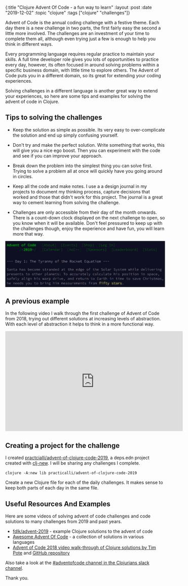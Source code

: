 {:title "Clojure Advent Of Code - a fun way to learn"
 :layout :post
 :date "2019-12-02"
 :topic "clojure"
 :tags  ["clojure" "challenges"]}

Advent of Code is the annual coding challenge with a festive theme.  Each day there is a new challenge in two parts, the first fairly easy the second a little more involved.  The challenges are an investment of your time to complete them all, although even trying just a few is enough to help you think in different ways.

Every programming language requires regular practice to maintain your skills.  A full time developer role gives you lots of opportunities to practice every day, however, its often focused in around solving problems within a specific business domain, with little time to explore others.  The Advent of Code puts you in a different domain, so its great for extending your coding experiences.

Solving challenges in a different language is another great way to extend your experiences, so here are some tips and examples for solving the advent of code in Clojure.

<!-- GitHub issue -->
<!-- https://github.com/practicalli/blog-content/issues/22 -->

<!-- more -->

## Tips to solving the challenges

* Keep the solution as simple as possible.  Its very easy to over-complicate the solution and end up simply confusing yourself.

* Don't try and make the perfect solution.  Write something that works, this will give you a nice ego boost.  Then you can experiment with the code and see if you can improve your approach.

* Break down the problem into the simplest thing you can solve first.  Trying to solve a problem all at once will quickly have you going around in circles.

* Keep all the code and make notes.  I use a a design journal in my projects to document my thinking process, capture decisions that worked and those that didn't work for this project.  The journal is a great way to cement learning from solving the challenge.

* Challenges are only accessible from their day of the month onwards.  There is a count-down clock displayed on the next challenge to open, so you know when it will be available.  Don't feel pressured to keep up with the challenges though, enjoy the experience and have fun, you will learn more that way.

![Advent Of Code 2019 Day 1 challenge snippet](/images/advent-of-code-2019-day1.png)

## A previous example

In the following video I walk through the first challenge of Advent of Code from 2018, trying out different solutions at increasing levels of abstraction.  With each level of abstraction it helps to think in a more functional way.


<iframe width="560" height="315" src="https://www.youtube.com/embed/opM7fU7IAV8" frameborder="0" allow="accelerometer; autoplay; encrypted-media; gyroscope; picture-in-picture" allowfullscreen></iframe>


## Creating a project for the challenge

I created [practcialli/advent-of-clojure-code-2019](https://github.com/practicalli/advent-of-clojure-code-2019), a deps.edn project created with [clj-new](https://github.com/seancorfield/clj-new).  I will be sharing any challenges I complete.

```shell
clojure -A:new lib practicalli/advent-of-clojure-code-2019
```

Create a new Clojure file for each of the daily challenges.  It makes sense to keep both parts of each day in the same file.


## Useful Resources And Examples

Here are some videos of solving advent of code challenges and code solutions to many challenges from 2019 and past years.

* [fdlk/advent-2019](https://github.com/fdlk/advent-2019) - example Clojure solutions to the advent of code
* [Awesome Advent Of Code](https://github.com/Bogdanp/awesome-advent-of-code) - a collection of solutions in various languages
* [Advent of Code 2018 video walk-through of Clojure solutions by Tim Pote](https://potetm.com/videos.html) and [GitHub repository](https://github.com/potetm/advent-of-code)

Also take a look at the [#adventofcode channel in the Clojurians slack channel](https://clojurians.slack.com/messages/adventofcode).

Thank you.
